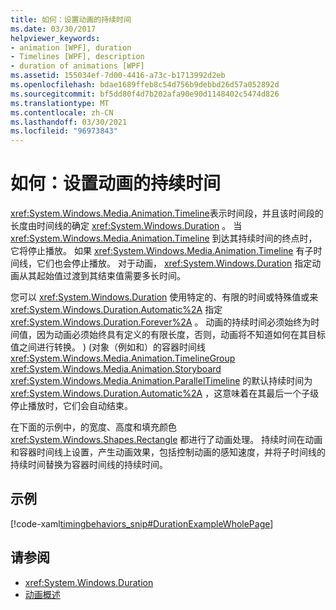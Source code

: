 ```yaml
---
title: 如何：设置动画的持续时间
ms.date: 03/30/2017
helpviewer_keywords:
- animation [WPF], duration
- Timelines [WPF], description
- duration of animations [WPF]
ms.assetid: 155034ef-7d00-4416-a73c-b1713992d2eb
ms.openlocfilehash: bdae1689ffeb8c54d756b9debbd26d57a052892d
ms.sourcegitcommit: bf5dd80f4d7b202afa90e90d1148402c5474d826
ms.translationtype: MT
ms.contentlocale: zh-CN
ms.lasthandoff: 03/30/2021
ms.locfileid: "96973843"
---
```

# <a name="how-to-set-a-duration-for-an-animation"></a>如何：设置动画的持续时间
<xref:System.Windows.Media.Animation.Timeline>表示时间段，并且该时间段的长度由时间线的确定 <xref:System.Windows.Duration> 。 当 <xref:System.Windows.Media.Animation.Timeline> 到达其持续时间的终点时，它将停止播放。 如果 <xref:System.Windows.Media.Animation.Timeline> 有子时间线，它们也会停止播放。 对于动画， <xref:System.Windows.Duration> 指定动画从其起始值过渡到其结束值需要多长时间。  
  
 您可以 <xref:System.Windows.Duration> 使用特定的、有限的时间或特殊值或来 <xref:System.Windows.Duration.Automatic%2A> 指定 <xref:System.Windows.Duration.Forever%2A> 。 动画的持续时间必须始终为时间值，因为动画必须始终具有定义的有限长度，否则，动画将不知道如何在其目标值之间进行转换。 )  (对象（例如和）的容器时间线 <xref:System.Windows.Media.Animation.TimelineGroup> <xref:System.Windows.Media.Animation.Storyboard> <xref:System.Windows.Media.Animation.ParallelTimeline> 的默认持续时间为 <xref:System.Windows.Duration.Automatic%2A> ，这意味着在其最后一个子级停止播放时，它们会自动结束。  
  
 在下面的示例中，的宽度、高度和填充颜色 <xref:System.Windows.Shapes.Rectangle> 都进行了动画处理。 持续时间在动画和容器时间线上设置，产生动画效果，包括控制动画的感知速度，并将子时间线的持续时间替换为容器时间线的持续时间。  
  
## <a name="example"></a>示例  
 [!code-xaml[timingbehaviors_snip#DurationExampleWholePage](~/samples/snippets/csharp/VS_Snippets_Wpf/timingbehaviors_snip/CSharp/DurationExample.xaml#durationexamplewholepage)]  
  
## <a name="see-also"></a>请参阅

- <xref:System.Windows.Duration>
- [动画概述](animation-overview.md)
